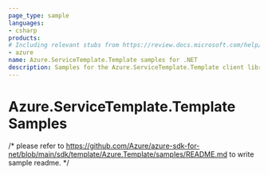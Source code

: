 ```yaml
---
page_type: sample
languages:
- csharp
products:
# Including relevant stubs from https://review.docs.microsoft.com/help/contribute/metadata-taxonomies#product
- azure
name: Azure.ServiceTemplate.Template samples for .NET
description: Samples for the Azure.ServiceTemplate.Template client library.
---
```


# Azure.ServiceTemplate.Template Samples

/* please refer to <https://github.com/Azure/azure-sdk-for-net/blob/main/sdk/template/Azure.Template/samples/README.md> to write sample readme. */
